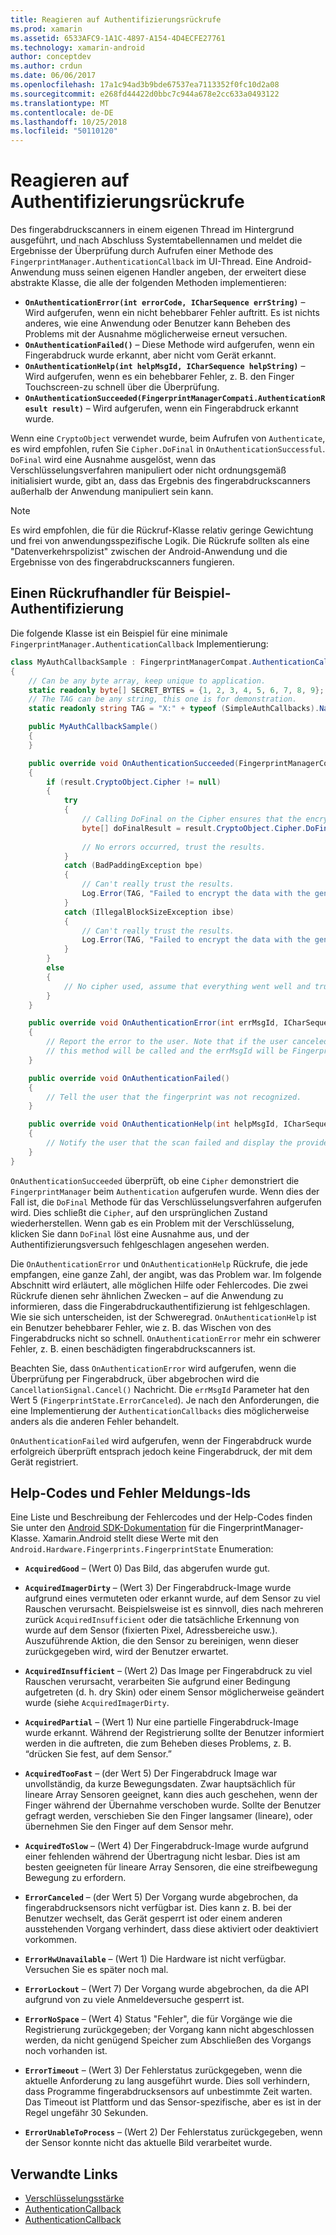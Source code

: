 ```yaml
---
title: Reagieren auf Authentifizierungsrückrufe
ms.prod: xamarin
ms.assetid: 6533AFC9-1A1C-4897-A154-4D4ECFE27761
ms.technology: xamarin-android
author: conceptdev
ms.author: crdun
ms.date: 06/06/2017
ms.openlocfilehash: 17a1c94ad3b9bde67537ea7113352f0fc10d2a08
ms.sourcegitcommit: e268fd44422d0bbc7c944a678e2cc633a0493122
ms.translationtype: MT
ms.contentlocale: de-DE
ms.lasthandoff: 10/25/2018
ms.locfileid: "50110120"
---
```

# <a name="responding-to-authentication-callbacks"></a>Reagieren auf Authentifizierungsrückrufe

Des fingerabdruckscanners in einem eigenen Thread im Hintergrund ausgeführt, und nach Abschluss Systemtabellennamen und meldet die Ergebnisse der Überprüfung durch Aufrufen einer Methode des `FingerprintManager.AuthenticationCallback` im UI-Thread. Eine Android-Anwendung muss seinen eigenen Handler angeben, der erweitert diese abstrakte Klasse, die alle der folgenden Methoden implementieren:

* **`OnAuthenticationError(int errorCode, ICharSequence errString)`** &ndash; Wird aufgerufen, wenn ein nicht behebbarer Fehler auftritt. Es ist nichts anderes, wie eine Anwendung oder Benutzer kann Beheben des Problems mit der Ausnahme möglicherweise erneut versuchen.
* **`OnAuthenticationFailed()`** &ndash; Diese Methode wird aufgerufen, wenn ein Fingerabdruck wurde erkannt, aber nicht vom Gerät erkannt.
* **`OnAuthenticationHelp(int helpMsgId, ICharSequence helpString)`** &ndash; Wird aufgerufen, wenn es ein behebbarer Fehler, z. B. den Finger Touchscreen-zu schnell über die Überprüfung.
* **`OnAuthenticationSucceeded(FingerprintManagerCompati.AuthenticationResult result)`** &ndash; Wird aufgerufen, wenn ein Fingerabdruck erkannt wurde.

Wenn eine `CryptoObject` verwendet wurde, beim Aufrufen von `Authenticate`, es wird empfohlen, rufen Sie `Cipher.DoFinal` in `OnAuthenticationSuccessful`.
`DoFinal` wird eine Ausnahme ausgelöst, wenn das Verschlüsselungsverfahren manipuliert oder nicht ordnungsgemäß initialisiert wurde, gibt an, dass das Ergebnis des fingerabdruckscanners außerhalb der Anwendung manipuliert sein kann.


> [!NOTE]
> Es wird empfohlen, die für die Rückruf-Klasse relativ geringe Gewichtung und frei von anwendungsspezifische Logik. Die Rückrufe sollten als eine "Datenverkehrspolizist" zwischen der Android-Anwendung und die Ergebnisse von des fingerabdruckscanners fungieren.

## <a name="a-sample-authentication-callback-handler"></a>Einen Rückrufhandler für Beispiel-Authentifizierung

Die folgende Klasse ist ein Beispiel für eine minimale `FingerprintManager.AuthenticationCallback` Implementierung: 

```csharp
class MyAuthCallbackSample : FingerprintManagerCompat.AuthenticationCallback
{
    // Can be any byte array, keep unique to application.
    static readonly byte[] SECRET_BYTES = {1, 2, 3, 4, 5, 6, 7, 8, 9};
    // The TAG can be any string, this one is for demonstration.
    static readonly string TAG = "X:" + typeof (SimpleAuthCallbacks).Name;

    public MyAuthCallbackSample()
    {
    }

    public override void OnAuthenticationSucceeded(FingerprintManagerCompat.AuthenticationResult result)
    {
        if (result.CryptoObject.Cipher != null) 
        {
            try
            {
                // Calling DoFinal on the Cipher ensures that the encryption worked.
                byte[] doFinalResult = result.CryptoObject.Cipher.DoFinal(SECRET_BYTES);
    
                // No errors occurred, trust the results.              
            }
            catch (BadPaddingException bpe)
            {
                // Can't really trust the results.
                Log.Error(TAG, "Failed to encrypt the data with the generated key." + bpe);
            }
            catch (IllegalBlockSizeException ibse)
            {
                // Can't really trust the results.
                Log.Error(TAG, "Failed to encrypt the data with the generated key." + ibse);
            }
        }
        else
        {
            // No cipher used, assume that everything went well and trust the results.
        }
    }

    public override void OnAuthenticationError(int errMsgId, ICharSequence errString)
    {
        // Report the error to the user. Note that if the user canceled the scan,
        // this method will be called and the errMsgId will be FingerprintState.ErrorCanceled.
    }

    public override void OnAuthenticationFailed()
    {
        // Tell the user that the fingerprint was not recognized.
    }

    public override void OnAuthenticationHelp(int helpMsgId, ICharSequence helpString)
    {
        // Notify the user that the scan failed and display the provided hint.
    }
}
```

`OnAuthenticationSucceeded` überprüft, ob eine `Cipher` demonstriert die `FingerprintManager` beim `Authentication` aufgerufen wurde. Wenn dies der Fall ist, die `DoFinal` Methode für das Verschlüsselungsverfahren aufgerufen wird. Dies schließt die `Cipher`, auf den ursprünglichen Zustand wiederherstellen. Wenn gab es ein Problem mit der Verschlüsselung, klicken Sie dann `DoFinal` löst eine Ausnahme aus, und der Authentifizierungsversuch fehlgeschlagen angesehen werden.

Die `OnAuthenticationError` und `OnAuthenticationHelp` Rückrufe, die jede empfangen, eine ganze Zahl, der angibt, was das Problem war. Im folgende Abschnitt wird erläutert, alle möglichen Hilfe oder Fehlercodes. Die zwei Rückrufe dienen sehr ähnlichen Zwecken &ndash; auf die Anwendung zu informieren, dass die Fingerabdruckauthentifizierung ist fehlgeschlagen. Wie sie sich unterscheiden, ist der Schweregrad. `OnAuthenticationHelp` ist ein Benutzer behebbarer Fehler, wie z. B. das Wischen von des Fingerabdrucks nicht so schnell. `OnAuthenticationError` mehr ein schwerer Fehler, z. B. einen beschädigten fingerabdruckscanners ist.

Beachten Sie, dass `OnAuthenticationError` wird aufgerufen, wenn die Überprüfung per Fingerabdruck, über abgebrochen wird die `CancellationSignal.Cancel()` Nachricht. Die `errMsgId` Parameter hat den Wert 5 (`FingerprintState.ErrorCanceled`). Je nach den Anforderungen, die eine Implementierung der `AuthenticationCallbacks` dies möglicherweise anders als die anderen Fehler behandelt. 

`OnAuthenticationFailed` wird aufgerufen, wenn der Fingerabdruck wurde erfolgreich überprüft entsprach jedoch keine Fingerabdruck, der mit dem Gerät registriert. 

## <a name="help-codes-and-error-message-ids"></a>Help-Codes und Fehler Meldungs-Ids 

Eine Liste und Beschreibung der Fehlercodes und der Help-Codes finden Sie unter den [Android SDK-Dokumentation](http://developer.android.com/reference/android/hardware/fingerprint/FingerprintManager.html#FINGERPRINT_ACQUIRED_GOOD) für die FingerprintManager-Klasse. Xamarin.Android stellt diese Werte mit den `Android.Hardware.Fingerprints.FingerprintState` Enumeration:


-   **`AcquiredGood`** &ndash; (Wert 0) Das Bild, das abgerufen wurde gut.


-   **`AcquiredImagerDirty`** &ndash; (Wert 3) Der Fingerabdruck-Image wurde aufgrund eines vermuteten oder erkannt wurde, auf dem Sensor zu viel Rauschen verursacht. Beispielsweise ist es sinnvoll, dies nach mehreren zurück `AcquiredInsufficient` oder die tatsächliche Erkennung von wurde auf dem Sensor (fixierten Pixel, Adressbereiche usw.). Auszuführende Aktion, die den Sensor zu bereinigen, wenn dieser zurückgegeben wird, wird der Benutzer erwartet.


-   **`AcquiredInsufficient`** &ndash; (Wert 2) Das Image per Fingerabdruck zu viel Rauschen verursacht, verarbeiten Sie aufgrund einer Bedingung aufgetreten (d. h. dry Skin) oder einem Sensor möglicherweise geändert wurde (siehe `AcquiredImagerDirty`.



-   **`AcquiredPartial`** &ndash; (Wert 1) Nur eine partielle Fingerabdruck-Image wurde erkannt. Während der Registrierung sollte der Benutzer informiert werden in die auftreten, die zum Beheben dieses Problems, z. B. &ldquo;drücken Sie fest, auf dem Sensor.&rdquo;



-   **`AcquiredTooFast`** &ndash; (der Wert 5) Der Fingerabdruck Image war unvollständig, da kurze Bewegungsdaten. Zwar hauptsächlich für lineare Array Sensoren geeignet, kann dies auch geschehen, wenn der Finger während der Übernahme verschoben wurde. Sollte der Benutzer gefragt werden, verschieben Sie den Finger langsamer (lineare), oder übernehmen Sie den Finger auf dem Sensor mehr.




-   **`AcquiredToSlow`** &ndash; (Wert 4) Der Fingerabdruck-Image wurde aufgrund einer fehlenden während der Übertragung nicht lesbar. Dies ist am besten geeigneten für lineare Array Sensoren, die eine streifbewegung Bewegung zu erfordern.



-   **`ErrorCanceled`** &ndash; (der Wert 5) Der Vorgang wurde abgebrochen, da fingerabdrucksensors nicht verfügbar ist. Dies kann z. B. bei der Benutzer wechselt, das Gerät gesperrt ist oder einem anderen ausstehenden Vorgang verhindert, dass diese aktiviert oder deaktiviert vorkommen.



-   **`ErrorHwUnavailable`** &ndash; (Wert 1) Die Hardware ist nicht verfügbar. Versuchen Sie es später noch mal.




-   **`ErrorLockout`** &ndash; (Wert 7) Der Vorgang wurde abgebrochen, da die API aufgrund von zu viele Anmeldeversuche gesperrt ist.




-   **`ErrorNoSpace`** &ndash; (Wert 4) Status "Fehler", die für Vorgänge wie die Registrierung zurückgegeben; der Vorgang kann nicht abgeschlossen werden, da nicht genügend Speicher zum Abschließen des Vorgangs noch vorhanden ist.



-   **`ErrorTimeout`** &ndash; (Wert 3) Der Fehlerstatus zurückgegeben, wenn die aktuelle Anforderung zu lang ausgeführt wurde. Dies soll verhindern, dass Programme fingerabdrucksensors auf unbestimmte Zeit warten. Das Timeout ist Plattform und das Sensor-spezifische, aber es ist in der Regel ungefähr 30 Sekunden.



-   **`ErrorUnableToProcess`** &ndash; (Wert 2) Der Fehlerstatus zurückgegeben, wenn der Sensor konnte nicht das aktuelle Bild verarbeitet wurde.



## <a name="related-links"></a>Verwandte Links

- [Verschlüsselungsstärke](https://docs.oracle.com/javase/7/docs/api/javax/crypto/Cipher.html)
- [AuthenticationCallback](http://developer.android.com/reference/android/hardware/fingerprint/FingerprintManager.AuthenticationCallback.html)
- [AuthenticationCallback](http://developer.android.com/reference/android/support/v4/hardware/fingerprint/FingerprintManagerCompat.AuthenticationCallback.html)
